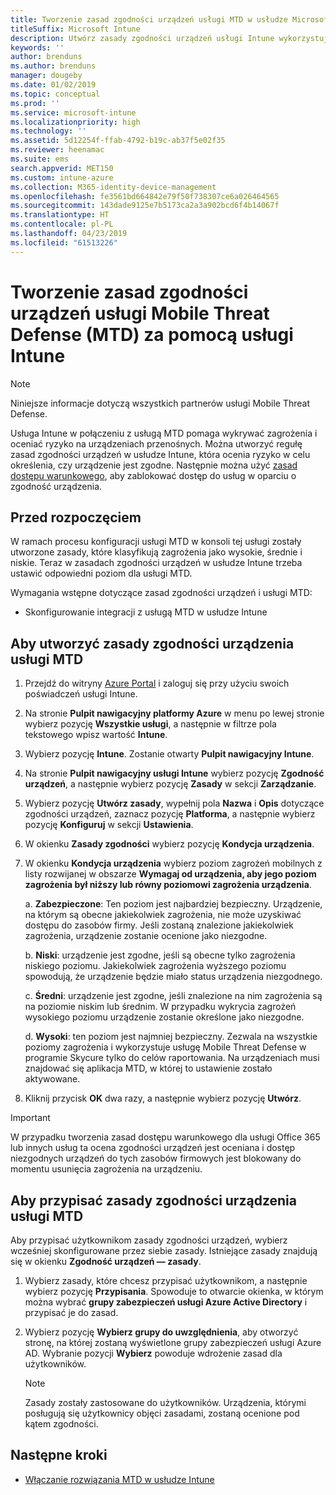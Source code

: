 ```yaml
---
title: Tworzenie zasad zgodności urządzeń usługi MTD w usłudze Microsoft Intune
titleSuffix: Microsoft Intune
description: Utwórz zasady zgodności urządzeń usługi Intune wykorzystujące poziomy zagrożeń partnera MTD w celu określenia, czy urządzenie przenośne może uzyskiwać dostęp do zasobów firmy.
keywords: ''
author: brenduns
ms.author: brenduns
manager: dougeby
ms.date: 01/02/2019
ms.topic: conceptual
ms.prod: ''
ms.service: microsoft-intune
ms.localizationpriority: high
ms.technology: ''
ms.assetid: 5d12254f-ffab-4792-b19c-ab37f5e02f35
ms.reviewer: heenamac
ms.suite: ems
search.appverid: MET150
ms.custom: intune-azure
ms.collection: M365-identity-device-management
ms.openlocfilehash: fe3561bd664842e79f50f738307ce6a026464565
ms.sourcegitcommit: 143dade9125e7b5173ca2a3a902bcd6f4b14067f
ms.translationtype: HT
ms.contentlocale: pl-PL
ms.lasthandoff: 04/23/2019
ms.locfileid: "61513226"
---
```

# <a name="create-mobile-threat-defense-mtd-device-compliance-policy-with-intune"></a>Tworzenie zasad zgodności urządzeń usługi Mobile Threat Defense (MTD) za pomocą usługi Intune

> [!NOTE] 
> Niniejsze informacje dotyczą wszystkich partnerów usługi Mobile Threat Defense.

Usługa Intune w połączeniu z usługą MTD pomaga wykrywać zagrożenia i oceniać ryzyko na urządzeniach przenośnych. Można utworzyć regułę zasad zgodności urządzeń w usłudze Intune, która ocenia ryzyko w celu określenia, czy urządzenie jest zgodne. Następnie można użyć [zasad dostępu warunkowego](create-conditional-access-intune.md), aby zablokować dostęp do usług w oparciu o zgodność urządzenia.

## <a name="before-you-begin"></a>Przed rozpoczęciem

W ramach procesu konfiguracji usługi MTD w konsoli tej usługi zostały utworzone zasady, które klasyfikują zagrożenia jako wysokie, średnie i niskie. Teraz w zasadach zgodności urządzeń w usłudze Intune trzeba ustawić odpowiedni poziom dla usługi MTD.

Wymagania wstępne dotyczące zasad zgodności urządzeń i usługi MTD:

-   Skonfigurowanie integracji z usługą MTD w usłudze Intune

## <a name="to-create-an-mtd-device-compliance-policy"></a>Aby utworzyć zasady zgodności urządzenia usługi MTD

1.  Przejdź do witryny [Azure Portal](https://portal.azure.com/) i zaloguj się przy użyciu swoich poświadczeń usługi Intune.

2.  Na stronie **Pulpit nawigacyjny platformy Azure** w menu po lewej stronie wybierz pozycję **Wszystkie usługi**, a następnie w filtrze pola tekstowego wpisz wartość **Intune**.

3.  Wybierz pozycję **Intune**. Zostanie otwarty **Pulpit nawigacyjny Intune**.

4. Na stronie **Pulpit nawigacyjny usługi Intune** wybierz pozycję **Zgodność urządzeń**, a następnie wybierz pozycję **Zasady** w sekcji **Zarządzanie**.

5.  Wybierz pozycję **Utwórz zasady**, wypełnij pola **Nazwa** i **Opis** dotyczące zgodności urządzeń, zaznacz pozycję **Platforma**, a następnie wybierz pozycję **Konfiguruj** w sekcji **Ustawienia**.

6.  W okienku **Zasady zgodności** wybierz pozycję **Kondycja urządzenia**.

7.  W okienku **Kondycja urządzenia** wybierz poziom zagrożeń mobilnych z listy rozwijanej w obszarze **Wymagaj od urządzenia, aby jego poziom zagrożenia był niższy lub równy poziomowi zagrożenia urządzenia**.

    a.  **Zabezpieczone**: Ten poziom jest najbardziej bezpieczny. Urządzenie, na którym są obecne jakiekolwiek zagrożenia, nie może uzyskiwać dostępu do zasobów firmy. Jeśli zostaną znalezione jakiekolwiek zagrożenia, urządzenie zostanie ocenione jako niezgodne.

    b.  **Niski**: urządzenie jest zgodne, jeśli są obecne tylko zagrożenia niskiego poziomu. Jakiekolwiek zagrożenia wyższego poziomu spowodują, że urządzenie będzie miało status urządzenia niezgodnego.

    c.  **Średni**: urządzenie jest zgodne, jeśli znalezione na nim zagrożenia są na poziomie niskim lub średnim. W przypadku wykrycia zagrożeń wysokiego poziomu urządzenie zostanie określone jako niezgodne.

    d.  **Wysoki**: ten poziom jest najmniej bezpieczny. Zezwala na wszystkie poziomy zagrożenia i wykorzystuje usługę Mobile Threat Defense w programie Skycure tylko do celów raportowania. Na urządzeniach musi znajdować się aplikacja MTD, w której to ustawienie zostało aktywowane.

8.  Kliknij przycisk **OK** dwa razy, a następnie wybierz pozycję **Utwórz**.

> [!IMPORTANT]
> W przypadku tworzenia zasad dostępu warunkowego dla usługi Office 365 lub innych usług ta ocena zgodności urządzeń jest oceniana i dostęp niezgodnych urządzeń do tych zasobów firmowych jest blokowany do momentu usunięcia zagrożenia na urządzeniu.

## <a name="to-assign-an-mtd-device-compliance-policy"></a>Aby przypisać zasady zgodności urządzenia usługi MTD

Aby przypisać użytkownikom zasady zgodności urządzeń, wybierz wcześniej skonfigurowane przez siebie zasady. Istniejące zasady znajdują się w okienku **Zgodność urządzeń — zasady**.

1. Wybierz zasady, które chcesz przypisać użytkownikom, a następnie wybierz pozycję **Przypisania**. Spowoduje to otwarcie okienka, w którym można wybrać **grupy zabezpieczeń usługi Azure Active Directory** i przypisać je do zasad.

2. Wybierz pozycję **Wybierz grupy do uwzględnienia**, aby otworzyć stronę, na której zostaną wyświetlone grupy zabezpieczeń usługi Azure AD.  Wybranie pozycji **Wybierz** powoduje wdrożenie zasad dla użytkowników.

    > [!NOTE] 
    > Zasady zostały zastosowane do użytkowników. Urządzenia, którymi posługują się użytkownicy objęci zasadami, zostaną ocenione pod kątem zgodności.

## <a name="next-steps"></a>Następne kroki

- [Włączanie rozwiązania MTD w usłudze Intune](mtd-connector-enable.md)
